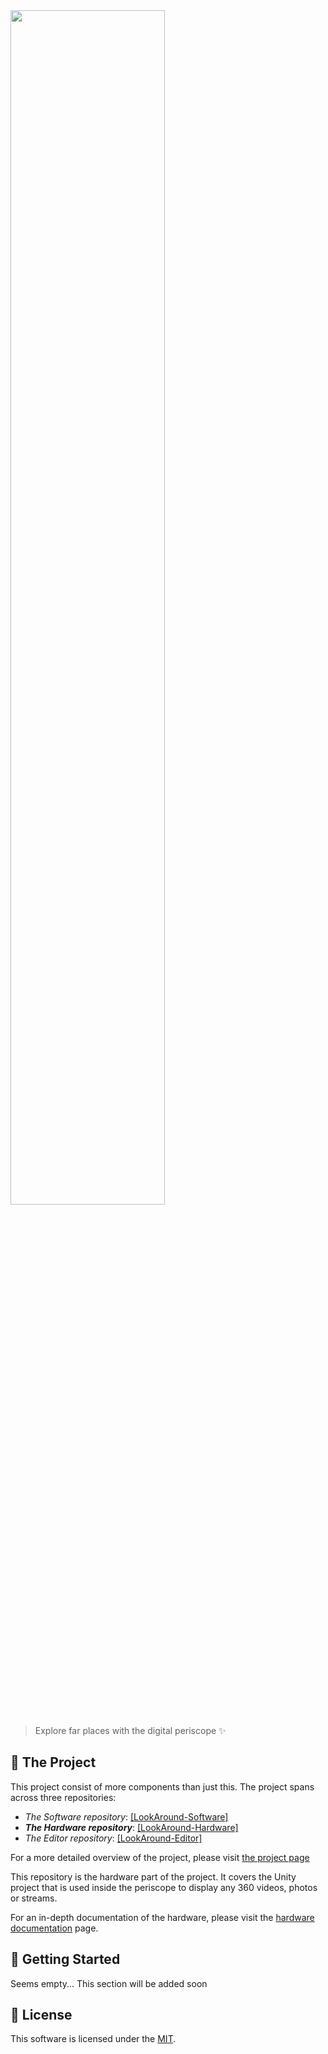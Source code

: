 <!-- @format -->

<img src="https://dermrvn-code.github.io/LookAround/assets/logo.png" style="width: 70%;" />

> Explore far places with the digital periscope ✨

## 🔭 The Project

This project consist of more components than just this.
The project spans across three repositories:

- _The Software repository_: [[LookAround-Software]](https://github.com/dermrvn-code/LookAround-Software)
- _<b>The Hardware repository</b>_: [[LookAround-Hardware]](https://github.com/dermrvn-code/LookAround-Hardware)
- _The Editor repository_: [[LookAround-Editor]](https://github.com/dermrvn-code/LookAround-Editor)

For a more detailed overview of the project, please visit [the project page](https://dermrvn-code.github.io/LookAround/)

This repository is the hardware part of the project.
It covers the Unity project that is used inside the periscope to display any 360 videos, photos or streams.

For an in-depth documentation of the hardware, please visit the [hardware documentation](https://dermrvn-code.github.io/LookAround/hardware) page.

## 🚀 Getting Started

Seems empty... This section will be added soon

## 📜 License

This software is licensed under the [MIT](/LICENSE).
